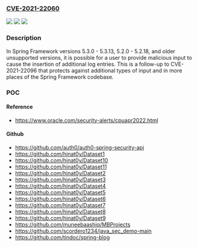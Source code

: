 ### [CVE-2021-22060](https://cve.mitre.org/cgi-bin/cvename.cgi?name=CVE-2021-22060)
![](https://img.shields.io/static/v1?label=Product&message=Spring%20Framework&color=blue)
![](https://img.shields.io/static/v1?label=Version&message=n%2Fa&color=blue)
![](https://img.shields.io/static/v1?label=Vulnerability&message=Malicious%20input%20to%20cause%20the%20insertion%20of%20additional%20log%20entries.&color=brighgreen)

### Description

In Spring Framework versions 5.3.0 - 5.3.13, 5.2.0 - 5.2.18, and older unsupported versions, it is possible for a user to provide malicious input to cause the insertion of additional log entries. This is a follow-up to CVE-2021-22096 that protects against additional types of input and in more places of the Spring Framework codebase.

### POC

#### Reference
- https://www.oracle.com/security-alerts/cpuapr2022.html

#### Github
- https://github.com/auth0/auth0-spring-security-api
- https://github.com/hinat0y/Dataset1
- https://github.com/hinat0y/Dataset10
- https://github.com/hinat0y/Dataset11
- https://github.com/hinat0y/Dataset2
- https://github.com/hinat0y/Dataset3
- https://github.com/hinat0y/Dataset4
- https://github.com/hinat0y/Dataset5
- https://github.com/hinat0y/Dataset6
- https://github.com/hinat0y/Dataset7
- https://github.com/hinat0y/Dataset8
- https://github.com/hinat0y/Dataset9
- https://github.com/muneebaashiq/MBProjects
- https://github.com/scordero1234/java_sec_demo-main
- https://github.com/tindoc/spring-blog

